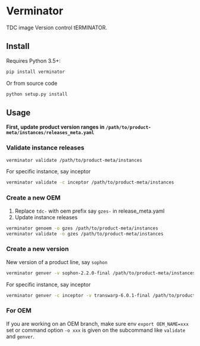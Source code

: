 # Verminator

TDC image Version control tERMINATOR.

## Install

Requires Python 3.5+:
```bash
pip install verminator
```
Or from source code
```bash
python setup.py install
```

## Usage

**First, update product version ranges in `/path/to/product-meta/instances/releases_meta.yaml`**

### Validate instance releases

```bash
verminator validate /path/to/product-meta/instances
```

For specific instance, say inceptor

```bash
verminator validate -c inceptor /path/to/product-meta/instances
```

### Create a new OEM

1. Replace `tdc-` with oem prefix say `gzes-` in release_meta.yaml
2. Update instance releases
```bash
verminator genoem -o gzes /path/to/product-meta/instances
verminator validate -o gzes /path/to/product-meta/instances
```

### Create a new version

New version of a product line, say `sophon`
```bash
verminator genver -v sophon-2.2.0-final /path/to/product-meta/instances
```

For specific instance, say inceptor
```bash
verminator genver -c inceptor -v transwarp-6.0.1-final /path/to/product-meta/instances
```

### For OEM

If you are working on an OEM branch, make sure env `export OEM_NAME=xxx` set or command option `-o xxx` is given on the subcommand like `validate` and `genver`.